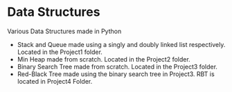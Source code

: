 # Data Structures
Various Data Structures made in Python
 - Stack and Queue made using a singly and doubly linked list respectively. Located in the Project1 folder.
 - Min Heap made from scratch. Located in the Project2 folder.
 - Binary Search Tree made from scratch. Located in the Project3 folder.
 - Red-Black Tree made using the binary search tree in Project3. RBT is located in Project4 Folder.
